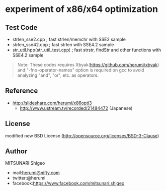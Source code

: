
# experiment of x86/x64 optimization

## Test Code

* strlen_sse2.cpp ; fast strlen/memchr with SSE2 sample
* strlen_sse42.cpp ; fast strlen with SSE4.2 sample
* str_util.hpp(str_util_test.cpp) ; fast strstr, findStr and other functions with SSE4.2 sample

>Note: These codes requires Xbyak(https://github.com/herumi/xbyak) and "-fno-operator-names" option is required on gcc to avoid analyzing "and", "or", etc. as operators.

## Reference

* http://slideshare.com/herumi/x86opti3
    * http://www.ustream.tv/recorded/21484472 (Japanese)

## License

modified new BSD License (http://opensource.org/licenses/BSD-3-Clause)

## Author

MITSUNARI Shigeo

* mail:herumi@nifty.com
* twitter:@herumi
* facebook:https://www.facebook.com/mitsunari.shigeo

